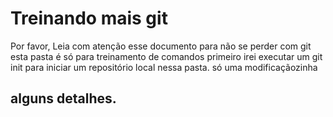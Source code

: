 # Treinando mais git
Por favor, Leia com atenção esse documento para não se perder com git
esta pasta é só para treinamento de comandos
primeiro irei executar um git init para iniciar um repositório local nessa pasta.
só uma modificaçãozinha

## alguns  detalhes.